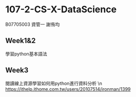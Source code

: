 # 107-2-CS-X-DataScience
B07705003 資管一 謝侑均

## Week1&2
學習python基本語法

## Week3
閱讀線上資源學習如何用python進行資料分析 \n
https://ithelp.ithome.com.tw/users/20107514/ironman/1399
